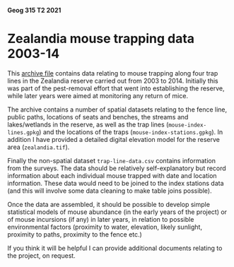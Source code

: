**Geog 315 T2 2021**

# Zealandia mouse trapping data 2003-14
This [archive file](zealandia-data.zip) contains data relating to mouse trapping along four trap lines in the Zealandia reserve carried out from 2003 to 2014. Initially this was part of the pest-removal effort that went into establishing the reserve, while later years were aimed at monitoring any return of mice.

The archive contains a number of spatial datasets relating to the fence line, public paths, locations of seats and benches, the streams and lakes/wetlands in the reserve, as well as the trap lines (`mouse-index-lines.gpkg`) and the locations of the traps (`mouse-index-stations.gpkg`). In addition I have provided a detailed digital elevation model for the reserve area (`zealandia.tif`).

Finally the non-spatial dataset `trap-line-data.csv` contains information from the surveys. The data should be relatively self-explanatory but record information about each individual mouse trapped with date and location information. These data would need to be joined to the index stations data (and this will involve some data cleaning to make table joins possible).

Once the data are assembled, it should be possible to develop simple statistical models of mouse abundance (in the early years of the project) or of mouse incursions (if any) in later years, in relation to possible environmental factors (proximity to water, elevation, likely sunlight, proximity to paths, proximity to the fence etc.)

If you think it will be helpful I can provide additional documents relating to the project, on request.
